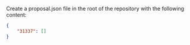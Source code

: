 Create a proposal.json file in the root of the repository with the following content:

```json
{
    "31337": []
}
```